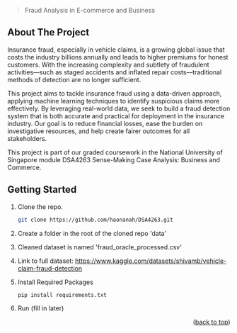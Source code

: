 > Fraud Analysis in E-commerce and Business

<!-- ABOUT THE PROJECT -->
## About The Project
<a name="readme-top"></a>

Insurance fraud, especially in vehicle claims, is a growing global issue that costs the industry billions annually and leads to higher premiums for honest customers. With the increasing complexity and subtlety of fraudulent activities—such as staged accidents and inflated repair costs—traditional methods of detection are no longer sufficient.

This project aims to tackle insurance fraud using a data-driven approach, applying machine learning techniques to identify suspicious claims more effectively. By leveraging real-world data, we seek to build a fraud detection system that is both accurate and practical for deployment in the insurance industry. Our goal is to reduce financial losses, ease the burden on investigative resources, and help create fairer outcomes for all stakeholders.

This project is part of our graded coursework in the National University of Singapore module DSA4263 Sense-Making Case Analysis: Business and Commerce.
 
## Getting Started
1. Clone the repo.

   ```sh
   git clone https://github.com/haonanah/DSA4263.git
   ```
2. Create a folder in the root of the cloned repo 'data'
3. Cleaned dataset is named 'fraud_oracle_processed.csv'
4. Link to full dataset: https://www.kaggle.com/datasets/shivamb/vehicle-claim-fraud-detection
5. Install Required Packages

   ```sh
   pip install requirements.txt
   ```
6. Run (fill in later)


<p align="right">(<a href="#readme-top">back to top</a>)</p>


